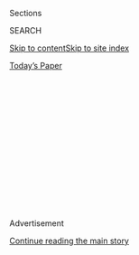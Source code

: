 <div id="app">

<div>

<div>

<div>

<div class="NYTAppHideMasthead css-1q2w90k e1suatyy0">

<div class="section css-ui9rw0 e1suatyy2">

<div class="css-eph4ug er09x8g0">

<div class="css-6n7j50">

</div>

<span class="css-1dv1kvn">Sections</span>

<div class="css-10488qs">

<span class="css-1dv1kvn">SEARCH</span>

</div>

[Skip to content](#site-content)[Skip to site
index](#site-index)

</div>

<div class="css-10698na e1huz5gh0">

</div>

</div>

<div id="masthead-bar-one" class="section hasLinks css-15hmgas e1csuq9d3">

<div class="css-uqyvli e1csuq9d0">

</div>

<div class="css-1uqjmks e1csuq9d1">

</div>

<div class="css-9e9ivx">

[](https://myaccount.nytimes3xbfgragh.onion/auth/login?response_type=cookie&client_id=vi)

</div>

<div class="css-1bvtpon e1csuq9d2">

[Today’s
Paper](https://www.nytimes3xbfgragh.onion/section/todayspaper)

</div>

</div>

</div>

</div>

<div data-aria-hidden="false">

<div id="site-content" data-role="main">

<div>

<div class="css-1aor85t" style="opacity:0.000000001;z-index:-1;visibility:hidden">

<div class="css-1hqnpie">

<div class="css-epjblv">

<span class="css-17xtcya">[Opinion](/section/opinion)</span><span class="css-x15j1o">|</span><span class="css-fwqvlz">A
Pale
Smoke</span>

</div>

<div class="css-k008qs">

<div class="css-1iwv8en">

<span class="css-18z7m18"></span>

<div>

</div>

</div>

<span class="css-1n6z4y">https://nyti.ms/2uyBC14</span>

<div class="css-1705lsu">

<div class="css-4xjgmj">

<div class="css-4skfbu" data-role="toolbar" data-aria-label="Social Media Share buttons, Save button, and Comments Panel with current comment count" data-testid="share-tools">

  - 
  - 
  - 
  - 
    
    <div class="css-6n7j50">
    
    </div>

  - 
  - 

</div>

</div>

</div>

</div>

</div>

</div>

<div id="NYT_TOP_BANNER_REGION" class="css-13pd83m">

</div>

<div id="top-wrapper" class="css-1sy8kpn">

<div id="top-slug" class="css-l9onyx">

Advertisement

</div>

[Continue reading the main
story](#after-top)

<div class="ad top-wrapper" style="text-align:center;height:100%;display:block;min-height:250px">

<div id="top" class="place-ad" data-position="top" data-size-key="top">

</div>

</div>

<div id="after-top">

</div>

</div>

<div id="sponsor-wrapper" class="css-1hyfx7x">

<div id="sponsor-slug" class="css-19vbshk">

Supported by

</div>

[Continue reading the main
story](#after-sponsor)

<div id="sponsor" class="ad sponsor-wrapper" style="text-align:center;height:100%;display:block">

</div>

<div id="after-sponsor">

</div>

</div>

<div class="css-v5btjw etb61u70">

<div class="css-v05ibm etb61u71">

[Opinion](/section/opinion)

</div>

</div>

[Vietnam '67](/column/vietnam-67 "Vietnam '67")

<div class="css-1vkm6nb ehdk2mb0">

# A Pale Smoke

</div>

<div class="css-xt80pu e12qa4dv0">

<div class="css-18e8msd">

<div class="css-vp77d3 epjyd6m0">

<div class="css-1baulvz">

By <span class="css-1baulvz last-byline" itemprop="name">David
Gerstel</span>

</div>

</div>

  - March 30,
    2018

  - 
    
    <div class="css-4xjgmj">
    
    <div class="css-d8bdto" data-role="toolbar" data-aria-label="Social Media Share buttons, Save button, and Comments Panel with current comment count" data-testid="share-tools">
    
      - 
      - 
      - 
      - 
        
        <div class="css-6n7j50">
        
        </div>
    
      - 
      - 
    
    </div>
    
    </div>

</div>

</div>

<div class="css-79elbk" data-testid="photoviewer-wrapper">

<div class="css-z3e15g" data-testid="photoviewer-wrapper-hidden">

</div>

<div class="css-1a48zt4 ehw59r15" data-testid="photoviewer-children">

![<span class="css-16f3y1r e13ogyst0" data-aria-hidden="true">A Vietnam
veteran in
Washington.</span><span class="css-cnj6d5 e1z0qqy90" itemprop="copyrightHolder"><span class="css-1ly73wi e1tej78p0">Credit...</span><span><span>Viviane
Moos/Corbis, via Getty
Images</span></span></span>](https://static01.graylady3jvrrxbe.onion/images/2018/03/31/opinion/31Vietnam-Gerstel/31Vietnam-Gerstel-articleLarge.jpg?quality=75&auto=webp&disable=upscale)

</div>

</div>

<div class="section meteredContent css-1r7ky0e" name="articleBody" itemprop="articleBody">

<div class="css-1fanzo5 StoryBodyCompanionColumn">

<div class="css-53u6y8">

*This is the final article in the Vietnam ’67 series. To read previous
articles,* [*click
here*](https://www.nytimes3xbfgragh.onion/column/vietnam-67)*.*

A month ago, I decided to go to my house in Vermont from my home in
Canada. The house is near Island Pond, about 25 miles below the Quebec
border, in the area called the Northeast Kingdom. The region used to be
largely agrarian, scarcely populated, farms with cattle, smallish in
acreage, poor in cash. A land of subsistence farming, a practice left
over from an earlier century.

There are men I know there, damaged men who raise chickens for eggs and
sell them in the town. I regard it as northern Appalachia, land covered
with forest that once was open land back when the king needed ship’s
masts and timber and sheep were important. In the beginning there were a
few families, fewer than 20 in the 1830s. It stayed like that until a
few years ago. Now it is second homes, snowmobiling, four-wheelers and
soft ice cream.

After crossing through immigration and customs I normally stop to pick
up groceries at the Derby Village Store, an old-fashioned market with
linoleum-covered wood floors, narrow aisles and seemingly pre-school-age
cashiers. The choice is reasonable and the prices good. If you don’t
care for Walmart, Shop ‘n Save or Shaw’s, you go to the Derby Village
Store.

It’s a human-size place, where the carts bump into one another and you
have to maneuver around corners with apologies. It does not sell lattes
or 12 kinds of salami. It offers an assortment of inexpensive wine and
beer. It’s a Kellogg’s and Campbell’s store, with a resident butcher and
a polite staff.

</div>

</div>

<div class="css-1fanzo5 StoryBodyCompanionColumn">

<div class="css-53u6y8">

I had picked up cheese, eggs, vegetables, chicken tenders and ice cream.
I stopped by the deli counter for sliced meat when I noticed an older
man, some would say very old, with a cap on his head above a checked
wool jacket too light for the season. His pants were out of fashion,
baggy, rolled up and stained with oil, cinched at the waist with a belt
that was too long and hung down one leg.

He was slender and one shoulder was bent down, his face narrow, with
stubble that showed the years and the tears of time. His hands were
clawed with arthritis and spotted, misshapen nails with dirt under them
that could not be scrubbed away. He was a man you would not notice, or
if you did, not wish to touch as he shuffled behind the cart. He wore a
cap that read in proud gold stitching, “Vietnam Veteran U.S.N.”

It should be said that seeing Vietnam veterans is not unusual in Vermont
or any other state, but the generation is declining in number and
strength. [About 400 die a
day](https://www.nytimes3xbfgragh.onion/2013/03/26/science/how-many-vietnam-veterans-are-still-alive.html)
of the 2.7 million who served. It was a long time ago, and newer
conflicts have taken the stage and headlines. Heroes and graves.

The veterans of Vietnam are opaque coming to transparent, like onion
paper held to light. Soon they will be crippled relics in homes and
memories, photos on a dusty mantel or side table with a yellowed doily.
You have passed them unseen a hundred times. You never knew their
stories, because they are mostly private and you did not want to ask or
know. Beyond the cap or the coat with the same words, they do not share.
They wear these things for themselves and to say, I am here, and I was
there.

</div>

</div>

<div class="css-1fanzo5 StoryBodyCompanionColumn">

<div class="css-53u6y8">

We stood by the counter waiting for our slices of pastrami and teriyaki
chicken. The old man carried in his cart milk, ground coffee, a few cans
of stew and soups. I could see that most of the food was ready to eat,
or add water and stir. He likely lived by himself, wife dead or gone.

During the pause of commerce I asked him where he had served. He
responded by telling me simply that he had been in Danang on
helicopters, and on a warship off the coast. It was vague and
intentional. When he said he had piloted a chopper, I thought most
likely a Huey with that iconic whooping sound of the blades biting the
air and announcing its flight path, a sound that you know for life and
run for the tree line when you hear. He might have flown something
larger, a workhorse Chinook, used to carry anything that would fit or be
hung, from troops to supplies, small artillery. It went where it was
needed; you did what was required.

Between the cutting of the meats and the wrapping of the cheese, each of
us looked at the other. Maybe I had fewer scars in the open. Maybe I had
more hair, a down winter coat and better boots, gloves, a wool scarf. It
looked as if he had had a hard time after the war. The Kingdom offered a
hard life, but easier than what he had done. His boots had uneven soles.
His gait was off. He had probably been wounded.

I did not want to ask. Fate had treated me more kindly. But as we used
to say, no one gets out of here alive. It could have been my
imagination, but our eyes reflected back into ourselves. We were
doubled. He did not smile.

He asked if I had been there. He asked because I had spoken first. He
could not tell if I was a flatlander, from out of state, just curious or
a fool. He wanted to know if he had to explain that place and the cap.
His eyes saw the answer before I spoke. He asked if I knew Danang, Nha
Trang, Dong Ha, the Highlands and the Delta. How many words did I use to
reply? I said two or three, meaning years or tours. How many words do
you need for the rainy season, fighting, the heat, humidity and the
smell, fear?

I said yes, remembering the firefights over the hills and low mountains
at dusk, surrounding the bay at Danang, the jets coming in and dropping
bombs and tumbling napalm. Heard the artillery, a different sound and
cadence for every caliber. Beautiful parts in a violent orchestra, with
strings, wind instruments and drums.

I watched the earth explode and burn, green to black and dead. A
Broadway show sitting on a folding aluminum chair for the afternoon
matinee performance with a beer. He chuckled with his eyes, told me
about rocket-propelled grenade attacks on the airport, running for
cover, strafing runs on the riverbeds and trails, dancing to the music,
killing men in the open. He told me about friends on the wall, the
memorial we thought was going to be singular, unique, though we learned
that was a lie.

</div>

</div>

<div class="css-1fanzo5 StoryBodyCompanionColumn">

<div class="css-53u6y8">

I told him about flying supplies into fire bases, coming in hot,
breaking hard, slowing and throwing off ammunition and water, grabbing
the wounded, engines whining to full power and the aircraft shuddering,
lifting off short and hoping that the enemy we hardly knew did not have
the range or luck. Dust choking, blinding. Laughing as we gained
altitude, at the odds beaten, and hoping to go back for another run.
Until next time. Every time we did this, the bets went back to even, the
clock unwound.

Our purchases were put on the glass counter top. He took his, tipped his
head and cap and headed off, nothing else. I glanced as he turned, said,
“So long,” watched him walk to the cash register, pay with bills, and
out of the store, leaving his cart at the door. He limped and did not
look back. If he had said other than an acknowledgment with his nod, it
would have been more than he wanted to say and more than I needed to
hear.

What was it, two, three minutes of history? Meeting, touching and
knowing that there had been a past and that the present was tinged with
the gone before. Walking on. Shared survival and the pleasure of release
with the conjugation of years. Nothing to be spoken or shared with
clerks, cashiers or office workers. A diminishing private world with
signals and symbols.

Two men, strangers, known from and for a thousand years in kind, history
buried, burned into the circuits of the brain and whatever passes for
the soul. Pushed far back and down, down deep as it is possible to go.
For a second, I thought I saw a young man, looking out the door of an
aircraft at the jungle and rising flashes of light, soaring, swooping
and rocking, smiling, wind in his hair, wind so strong that it made the
eyes water and distorted his cheeks.

What he saw was something else. Maybe nothing.

We had validated ourselves at the meat counter in a small rural town
under a winter sky. For a day I thought about the man that I would never
meet again, except in myself. A man said that in our youths our hearts
were touched by fire, and fire is cleansing. I am not sure. Fire leaves
ash and scar. And a pale smoke that rises into the heavens and is gone.

</div>

</div>

</div>

<div>

</div>

<div>

</div>

<div>

</div>

<div>

<div id="bottom-wrapper" class="css-1ede5it">

<div id="bottom-slug" class="css-l9onyx">

Advertisement

</div>

[Continue reading the main
story](#after-bottom)

<div id="bottom" class="ad bottom-wrapper" style="text-align:center;height:100%;display:block;min-height:90px">

</div>

<div id="after-bottom">

</div>

</div>

</div>

</div>

</div>

## Site Index

<div>

</div>

## Site Information Navigation

  - [© <span>2020</span> <span>The New York Times
    Company</span>](https://help.nytimes3xbfgragh.onion/hc/en-us/articles/115014792127-Copyright-notice)

<!-- end list -->

  - [NYTCo](https://www.nytco.com/)
  - [Contact
    Us](https://help.nytimes3xbfgragh.onion/hc/en-us/articles/115015385887-Contact-Us)
  - [Work with us](https://www.nytco.com/careers/)
  - [Advertise](https://nytmediakit.com/)
  - [T Brand Studio](http://www.tbrandstudio.com/)
  - [Your Ad
    Choices](https://www.nytimes3xbfgragh.onion/privacy/cookie-policy#how-do-i-manage-trackers)
  - [Privacy](https://www.nytimes3xbfgragh.onion/privacy)
  - [Terms of
    Service](https://help.nytimes3xbfgragh.onion/hc/en-us/articles/115014893428-Terms-of-service)
  - [Terms of
    Sale](https://help.nytimes3xbfgragh.onion/hc/en-us/articles/115014893968-Terms-of-sale)
  - [Site
    Map](https://spiderbites.nytimes3xbfgragh.onion)
  - [Help](https://help.nytimes3xbfgragh.onion/hc/en-us)
  - [Subscriptions](https://www.nytimes3xbfgragh.onion/subscription?campaignId=37WXW)

</div>

</div>

</div>

</div>

